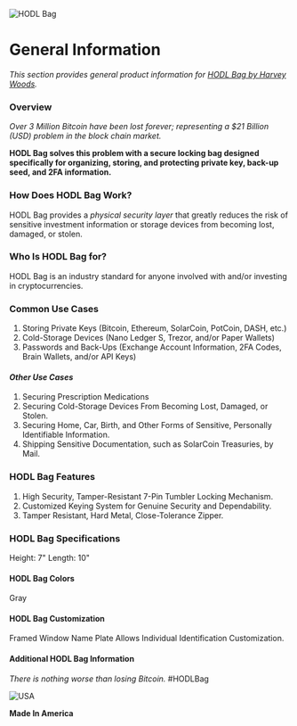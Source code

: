 ![HODL Bag](https://static.wixstatic.com/media/0b1a7c_08ccf4779980482bb809b36ee83f1271~mv2_d_3024_4032_s_4_2.jpg/v1/fill/w_980,h_551,q_85,usm_0.66_1.00_0.01/0b1a7c_08ccf4779980482bb809b36ee83f1271~mv2_d_3024_4032_s_4_2.jpg)
# General Information
<i>This section provides general product information for [HODL Bag by Harvey Woods](https://www.harveywoods.io/capital).</i>

### Overview
<i>Over 3 Million Bitcoin have been lost forever; representing a $21 Billion (USD) problem in the block chain market.</i>

<b>HODL Bag solves this problem with a secure locking bag designed specifically for organizing, storing, and protecting private key, back-up seed, and 2FA information.</b>

### How Does HODL Bag Work?
HODL Bag provides a <i>physical security layer</i> that greatly reduces the risk of sensitive investment information or storage devices from becoming lost, damaged, or stolen.

### Who Is HODL Bag for?
HODL Bag is an industry standard for anyone involved with and/or investing in cryptocurrencies.

### Common Use Cases
1. Storing Private Keys (Bitcoin, Ethereum, SolarCoin, PotCoin, DASH, etc.)
2. Cold-Storage Devices (Nano Ledger S, Trezor, and/or Paper Wallets)
3. Passwords and Back-Ups (Exchange Account Information, 2FA Codes, Brain Wallets, and/or API Keys)

#### <i>Other Use Cases</i>
1. Securing Prescription Medications
2. Securing Cold-Storage Devices From Becoming Lost, Damaged, or Stolen.
3. Securing Home, Car, Birth, and Other Forms of Sensitive, Personally Identifiable Information.
4. Shipping Sensitive Documentation, such as SolarCoin Treasuries, by Mail.

### HODL Bag Features
1. High Security, Tamper-Resistant 7-Pin Tumbler Locking Mechanism.
2. Customized Keying System for Genuine Security and Dependability.
3. Tamper Resistant, Hard Metal, Close-Tolerance Zipper.

### HODL Bag Specifications
Height: 7"
Length: 10"

#### HODL Bag Colors
Gray

#### HODL Bag Customization
Framed Window Name Plate Allows Individual Identification Customization.

#### Additional HODL Bag Information
<i>There is nothing worse than losing Bitcoin.</i> #HODLBag

![USA](https://static.wixstatic.com/media/0b1a7c_ffcf5e8a7aec41469eeab6ce60ab4747~mv2.png/v1/fill/w_57,h_28,al_c,q_80,usm_0.66_1.00_0.01/0b1a7c_ffcf5e8a7aec41469eeab6ce60ab4747~mv2.webp)

<b>Made In America</b>

